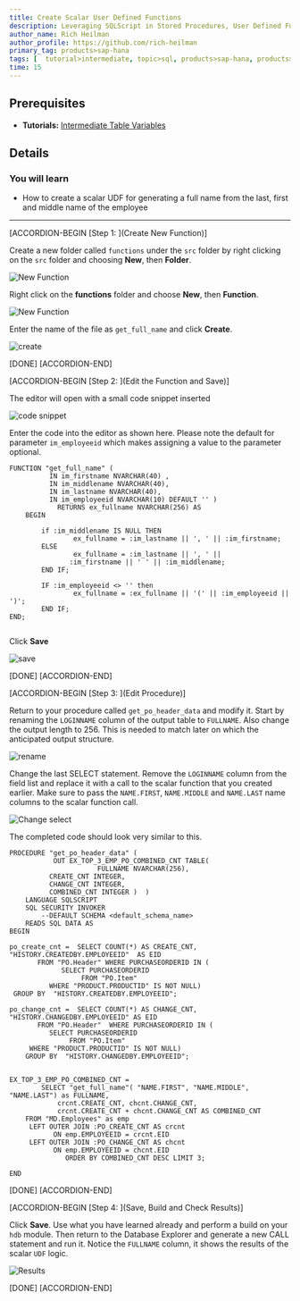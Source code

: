 ```yaml
---
title: Create Scalar User Defined Functions
description: Leveraging SQLScript in Stored Procedures, User Defined Functions, and User Defined Libraries
author_name: Rich Heilman
author_profile: https://github.com/rich-heilman
primary_tag: products>sap-hana
tags: [  tutorial>intermediate, topic>sql, products>sap-hana, products>sap-hana\,-express-edition, products>sap-hana-cloud  ]
time: 15
---
```


## Prerequisites  
- **Tutorials:**  [Intermediate Table Variables](xsa-sqlscript-table-var)

## Details
### You will learn  
- How to create a scalar UDF for generating a full name from the last, first and middle name of the employee

---


[ACCORDION-BEGIN [Step 1: ](Create New Function)]

Create a new folder called `functions` under the `src` folder by right clicking on the `src` folder and choosing **New**, then **Folder**.

![New Function](0.png)

Right click on the **functions** folder and choose **New**, then **Function**.

![New Function](1.png)

Enter the name of the file as `get_full_name` and click **Create**.

![create](2.png)

[DONE]
[ACCORDION-END]

[ACCORDION-BEGIN [Step 2: ](Edit the Function and Save)]

The editor will open with a small code snippet inserted

![code snippet](3.png)

Enter the code into the editor as shown here.  Please note the default for parameter `im_employeeid` which makes assigning a value to the parameter optional.

```
FUNCTION "get_full_name" (
          IN im_firstname NVARCHAR(40) ,
          IN im_middlename NVARCHAR(40),
          IN im_lastname NVARCHAR(40),
          IN im_employeeid NVARCHAR(10) DEFAULT '' )
			RETURNS ex_fullname NVARCHAR(256) AS
	BEGIN

		if :im_middlename IS NULL THEN
 				ex_fullname = :im_lastname || ', ' || :im_firstname;
		ELSE
 				ex_fullname = :im_lastname || ', ' ||
               :im_firstname || ' ' || :im_middlename;
		END IF;

		IF :im_employeeid <> '' then
 				ex_fullname = :ex_fullname || '(' || :im_employeeid || ')';
		END IF;
END;

```

Click **Save**

![save](6.png)


[DONE]
[ACCORDION-END]

[ACCORDION-BEGIN [Step 3: ](Edit Procedure)]

Return to your procedure called `get_po_header_data` and modify it. Start by renaming the `LOGINNAME` column of the output table to `FULLNAME`. Also change the output length to 256. This is needed to match later on which the anticipated output structure.

![rename](7.png)

Change the last SELECT statement.  Remove the `LOGINNAME` column from the field list and replace it with a call to the scalar function that you created earlier.  Make sure to pass the `NAME.FIRST`, `NAME.MIDDLE` and `NAME.LAST` name columns to the scalar function call.

![Change select](8.png)

The completed code should look very similar to this.
```
PROCEDURE "get_po_header_data" (
           OUT EX_TOP_3_EMP_PO_COMBINED_CNT TABLE(
                      FULLNAME NVARCHAR(256),
		  CREATE_CNT INTEGER,
		  CHANGE_CNT INTEGER,
		  COMBINED_CNT INTEGER )  )
 	LANGUAGE SQLSCRIPT
 	SQL SECURITY INVOKER
 		--DEFAULT SCHEMA <default_schema_name>
 	READS SQL DATA AS
BEGIN

po_create_cnt =  SELECT COUNT(*) AS CREATE_CNT, "HISTORY.CREATEDBY.EMPLOYEEID"  AS EID
       FROM "PO.Header" WHERE PURCHASEORDERID IN (
             SELECT PURCHASEORDERID
                  FROM "PO.Item"
          WHERE "PRODUCT.PRODUCTID" IS NOT NULL)
 GROUP BY  "HISTORY.CREATEDBY.EMPLOYEEID";

po_change_cnt =  SELECT COUNT(*) AS CHANGE_CNT, "HISTORY.CHANGEDBY.EMPLOYEEID" AS EID
       FROM "PO.Header"  WHERE PURCHASEORDERID IN (
          SELECT PURCHASEORDERID
               FROM "PO.Item"
     WHERE "PRODUCT.PRODUCTID" IS NOT NULL)
	GROUP BY  "HISTORY.CHANGEDBY.EMPLOYEEID";


EX_TOP_3_EMP_PO_COMBINED_CNT =
        SELECT "get_full_name"( "NAME.FIRST", "NAME.MIDDLE", "NAME.LAST") as FULLNAME,
            crcnt.CREATE_CNT, chcnt.CHANGE_CNT,
            crcnt.CREATE_CNT + chcnt.CHANGE_CNT AS COMBINED_CNT
 	FROM "MD.Employees" as emp
     LEFT OUTER JOIN :PO_CREATE_CNT AS crcnt
           ON emp.EMPLOYEEID = crcnt.EID
     LEFT OUTER JOIN :PO_CHANGE_CNT AS chcnt
           ON emp.EMPLOYEEID = chcnt.EID
              ORDER BY COMBINED_CNT DESC LIMIT 3;

END
```

[DONE]
[ACCORDION-END]

[ACCORDION-BEGIN [Step 4: ](Save, Build and Check Results)]

Click **Save**. Use what you have learned already and perform a build on your `hdb` module. Then return to the Database Explorer and generate a new CALL statement and run it. Notice the `FULLNAME` column, it shows the results of the scalar `UDF` logic.

![Results](13.png)

[DONE]
[ACCORDION-END]
